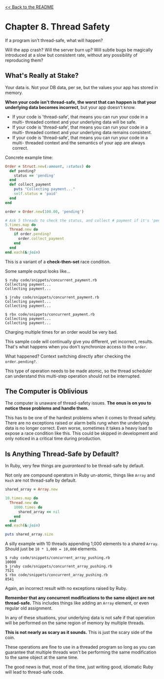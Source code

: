 [&lt;&lt; Back to the README](README.md)

# Chapter 8. Thread Safety

If a program isn't thread-safe, what will happen?

Will the app crash? Will the server burn up? Will subtle bugs be magically
introduced at a slow but consistent rate, without any possibility of
reproducing them?

## What's Really at Stake?

Your data is. Not your DB data, per se, but the values your app has stored in
memory.

**When your code isn't thread-safe, the worst that can happen is that your
underlying data becomes incorrect**, but your app doesn't know.

- If your code is 'thread-safe', that means you can run your code in a multi-
  threaded context and your underlying data will be safe.
- If your code is 'thread-safe', that means you can run your code in a multi-
  threaded context and your underlying data remains consistent.
- If your code is 'thread-safe', that means you can run your code in a multi-
  threaded context and the semantics of your app are always correct.

Concrete example time:

```rb
Order = Struct.new(:amount, :status) do
  def pending?
    status == 'pending'
  end
  def collect_payment
    puts "Collecting payment..."
    self.status = 'paid'
  end
end

order = Order.new(100.00, 'pending')

# Ask 5 threads to check the status, and collect # payment if it's 'pending'
5.times.map do
  Thread.new do
    if order.pending?
      order.collect_payment
    end
  end
end.each(&:join)
```

This is a variant of a **check-then-set** race condition.

Some sample output looks like...

```
$ ruby code/snippets/concurrent_payment.rb
Collecting payment...
Collecting payment...

$ jruby code/snippets/concurrent_payment.rb
Collecting payment...
Collecting payment...

$ rbx code/snippets/concurrent_payment.rb 
Collecting payment...
Collecting payment...
```

Charging multiple times for an order would be very bad.

This sample code will continually give you different, yet incorrect, results.
That's what happens when you don't synchronize access to the `order`.

What happened? Context switching directly after checking the `order.pending?`.

This type of operation needs to be made atomic, so the thread scheduler can
understand this multi-step operation should not be interrupted.

## The Computer is Oblivious

The computer is unaware of thread-safety issues. **The onus is on you to notice
these problems and handle them.**

This has to be one of the hardest problems when it comes to thread safety. There
are no exceptions raised or alarm bells rung when the underlying data is no
longer correct. Even worse, sometimes it takes a heavy load to expose a race
condition like this. This could be skipped in development and only noticed in
a critical time during production.

## Is Anything Thread-Safe by Default?

In Ruby, very few things are *guaranteed* to be thread-safe by default.

Not only are compound operators in Ruby un-atomic, things like `Array` and `Hash`
are not thread-safe by default.

```rb
shared_array = Array.new

10.times.map do
  Thread.new do
    1000.times do
      shared_array << nil
    end
  end
end.each(&:join)

puts shared_array.size
```

A silly example with 10 threads appending 1,000 elements to a shared `Array`.
Should just be `10 * 1,000 = 10,000` elements.

```
$ ruby code/snippets/concurrent_array_pushing.rb
10000
$ jruby code/snippets/concurrent_array_pushing.rb
7521
$ rbx code/snippets/concurrent_array_pushing.rb
8541
```

Again, an incorrect result with no exceptions raised by Ruby.

**Remember that any concurrent modifications to the same object are not
thread-safe.** This includes things like adding an `Array` element, or even
regular old assignment.

In any of these situations, your underlying data is not safe if that operation
will be performed on the same region of memory by multiple threads.

**This is not nearly as scary as it sounds.** This is just the scary side of
the coin.

These operations are fine to use in a threaded program so long as you can
guarantee that multiple threads won't be performing the same modification
to the same object at the same time.

The good news is that, most of the time, just writing good, idiomatic Ruby will
lead to thread-safe code.
